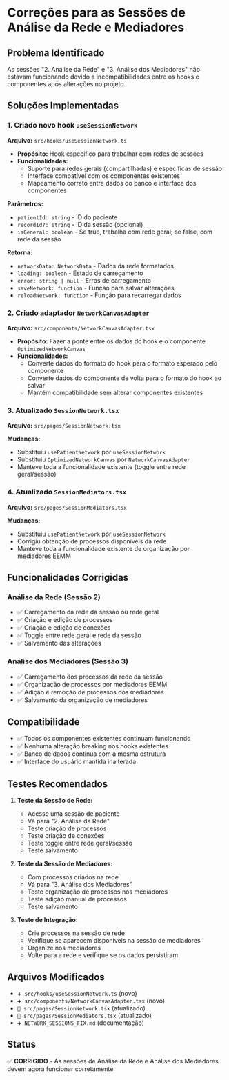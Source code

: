 # Correções para as Sessões de Análise da Rede e Mediadores

## Problema Identificado

As sessões "2. Análise da Rede" e "3. Análise dos Mediadores" não estavam funcionando devido a incompatibilidades entre os hooks e componentes após alterações no projeto.

## Soluções Implementadas

### 1. Criado novo hook `useSessionNetwork`

**Arquivo:** `src/hooks/useSessionNetwork.ts`

- **Propósito:** Hook específico para trabalhar com redes de sessões
- **Funcionalidades:**
  - Suporte para redes gerais (compartilhadas) e específicas de sessão
  - Interface compatível com os componentes existentes
  - Mapeamento correto entre dados do banco e interface dos componentes

**Parâmetros:**
- `patientId: string` - ID do paciente
- `recordId?: string` - ID da sessão (opcional)
- `isGeneral: boolean` - Se true, trabalha com rede geral; se false, com rede da sessão

**Retorna:**
- `networkData: NetworkData` - Dados da rede formatados
- `loading: boolean` - Estado de carregamento
- `error: string | null` - Erros de carregamento
- `saveNetwork: function` - Função para salvar alterações
- `reloadNetwork: function` - Função para recarregar dados

### 2. Criado adaptador `NetworkCanvasAdapter`

**Arquivo:** `src/components/NetworkCanvasAdapter.tsx`

- **Propósito:** Fazer a ponte entre os dados do hook e o componente `OptimizedNetworkCanvas`
- **Funcionalidades:**
  - Converte dados do formato do hook para o formato esperado pelo componente
  - Converte dados do componente de volta para o formato do hook ao salvar
  - Mantém compatibilidade sem alterar componentes existentes

### 3. Atualizado `SessionNetwork.tsx`

**Arquivo:** `src/pages/SessionNetwork.tsx`

**Mudanças:**
- Substituiu `usePatientNetwork` por `useSessionNetwork`
- Substituiu `OptimizedNetworkCanvas` por `NetworkCanvasAdapter`
- Manteve toda a funcionalidade existente (toggle entre rede geral/sessão)

### 4. Atualizado `SessionMediators.tsx`

**Arquivo:** `src/pages/SessionMediators.tsx`

**Mudanças:**
- Substituiu `usePatientNetwork` por `useSessionNetwork`
- Corrigiu obtenção de processos disponíveis da rede
- Manteve toda a funcionalidade existente de organização por mediadores EEMM

## Funcionalidades Corrigidas

### Análise da Rede (Sessão 2)
- ✅ Carregamento da rede da sessão ou rede geral
- ✅ Criação e edição de processos
- ✅ Criação e edição de conexões
- ✅ Toggle entre rede geral e rede da sessão
- ✅ Salvamento das alterações

### Análise dos Mediadores (Sessão 3)
- ✅ Carregamento dos processos da rede da sessão
- ✅ Organização de processos por mediadores EEMM
- ✅ Adição e remoção de processos dos mediadores
- ✅ Salvamento da organização de mediadores

## Compatibilidade

- ✅ Todos os componentes existentes continuam funcionando
- ✅ Nenhuma alteração breaking nos hooks existentes
- ✅ Banco de dados continua com a mesma estrutura
- ✅ Interface do usuário mantida inalterada

## Testes Recomendados

1. **Teste da Sessão de Rede:**
   - Acesse uma sessão de paciente
   - Vá para "2. Análise da Rede"
   - Teste criação de processos
   - Teste criação de conexões
   - Teste toggle entre rede geral/sessão
   - Teste salvamento

2. **Teste da Sessão de Mediadores:**
   - Com processos criados na rede
   - Vá para "3. Análise dos Mediadores"
   - Teste organização de processos nos mediadores
   - Teste adição manual de processos
   - Teste salvamento

3. **Teste de Integração:**
   - Crie processos na sessão de rede
   - Verifique se aparecem disponíveis na sessão de mediadores
   - Organize nos mediadores
   - Volte para a rede e verifique se os dados persistiram

## Arquivos Modificados

- `➕ src/hooks/useSessionNetwork.ts` (novo)
- `➕ src/components/NetworkCanvasAdapter.tsx` (novo)
- `🔄 src/pages/SessionNetwork.tsx` (atualizado)
- `🔄 src/pages/SessionMediators.tsx` (atualizado)
- `➕ NETWORK_SESSIONS_FIX.md` (documentação)

## Status

✅ **CORRIGIDO** - As sessões de Análise da Rede e Análise dos Mediadores devem agora funcionar corretamente.
